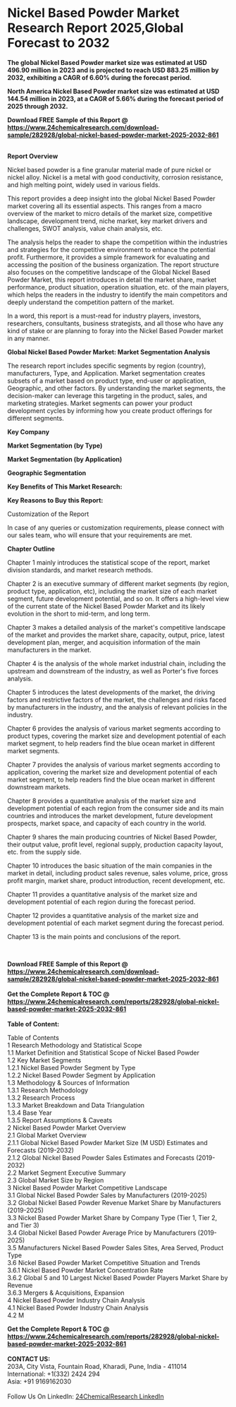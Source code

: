 <h1>Nickel Based Powder Market Research Report 2025,Global Forecast to 2032</h1><p><strong>The global Nickel Based Powder market size was estimated at USD 496.90 million in 2023 and is projected to reach USD 883.25 million by 2032, exhibiting a CAGR of 6.60% during the forecast period.</strong></p><p>
</p><p><strong>North America Nickel Based Powder market size was estimated at USD 144.54 million in 2023, at a CAGR of 5.66% during the forecast period of 2025 through 2032.</strong></p><div><b>Download FREE Sample of this Report @ 
            <a href="https://www.24chemicalresearch.com/download-sample/282928/global-nickel-based-powder-market-2025-2032-861">
            https://www.24chemicalresearch.com/download-sample/282928/global-nickel-based-powder-market-2025-2032-861</a></b></div><br><p>
</p><p><strong>Report Overview</strong></p><p>
</p><p>Nickel based powder is a fine granular material made of pure nickel or nickel alloy. Nickel is a metal with good conductivity, corrosion resistance, and high melting point, widely used in various fields.</p><p>
</p><p>This report provides a deep insight into the global Nickel Based Powder market covering all its essential aspects. This ranges from a macro overview of the market to micro details of the market size, competitive landscape, development trend, niche market, key market drivers and challenges, SWOT analysis, value chain analysis, etc.</p><p>
</p><p>The analysis helps the reader to shape the competition within the industries and strategies for the competitive environment to enhance the potential profit. Furthermore, it provides a simple framework for evaluating and accessing the position of the business organization. The report structure also focuses on the competitive landscape of the Global Nickel Based Powder Market, this report introduces in detail the market share, market performance, product situation, operation situation, etc. of the main players, which helps the readers in the industry to identify the main competitors and deeply understand the competition pattern of the market.</p><p>
In a word, this report is a must-read for industry players, investors, researchers, consultants, business strategists, and all those who have any kind of stake or are planning to foray into the Nickel Based Powder market in any manner.</p><p>
</p><p><strong>Global Nickel Based Powder Market: Market Segmentation Analysis</strong></p><p>
</p><p>The research report includes specific segments by region (country), manufacturers, Type, and Application. Market segmentation creates subsets of a market based on product type, end-user or application, Geographic, and other factors. By understanding the market segments, the decision-maker can leverage this targeting in the product, sales, and marketing strategies. Market segments can power your product development cycles by informing how you create product offerings for different segments.</p><p>
</p><p><strong>Key Company</strong></p><p>
</p><p>
</p><p><strong>Market Segmentation (by Type)</strong></p><p>
</p><p>
</p><p><strong>Market Segmentation (by Application)</strong></p><p>
</p><p>
</p><p><strong>Geographic Segmentation</strong></p><p>
</p><p>
</p><p><strong>Key Benefits of This Market Research:</strong></p><p>
</p><p>
</p><p><strong>Key Reasons to Buy this Report:</strong></p><p>
</p><p>
</p><p>Customization of the Report</p><p>
In case of any queries or customization requirements, please connect with our sales team, who will ensure that your requirements are met.</p><p>
</p><p><strong>Chapter Outline</strong></p><p>
</p><p>Chapter 1 mainly introduces the statistical scope of the report, market division standards, and market research methods.</p><p>
Chapter 2 is an executive summary of different market segments (by region, product type, application, etc), including the market size of each market segment, future development potential, and so on. It offers a high-level view of the current state of the Nickel Based Powder Market and its likely evolution in the short to mid-term, and long term.</p><p>
Chapter 3 makes a detailed analysis of the market's competitive landscape of the market and provides the market share, capacity, output, price, latest development plan, merger, and acquisition information of the main manufacturers in the market.</p><p>
Chapter 4 is the analysis of the whole market industrial chain, including the upstream and downstream of the industry, as well as Porter's five forces analysis.</p><p>
Chapter 5 introduces the latest developments of the market, the driving factors and restrictive factors of the market, the challenges and risks faced by manufacturers in the industry, and the analysis of relevant policies in the industry.</p><p>
Chapter 6 provides the analysis of various market segments according to product types, covering the market size and development potential of each market segment, to help readers find the blue ocean market in different market segments.</p><p>
Chapter 7 provides the analysis of various market segments according to application, covering the market size and development potential of each market segment, to help readers find the blue ocean market in different downstream markets.</p><p>
Chapter 8 provides a quantitative analysis of the market size and development potential of each region from the consumer side and its main countries and introduces the market development, future development prospects, market space, and capacity of each country in the world.</p><p>
Chapter 9 shares the main producing countries of Nickel Based Powder, their output value, profit level, regional supply, production capacity layout, etc. from the supply side.</p><p>
Chapter 10 introduces the basic situation of the main companies in the market in detail, including product sales revenue, sales volume, price, gross profit margin, market share, product introduction, recent development, etc.</p><p>
Chapter 11 provides a quantitative analysis of the market size and development potential of each region during the forecast period.</p><p>
Chapter 12 provides a quantitative analysis of the market size and development potential of each market segment during the forecast period.</p><p>
Chapter 13 is the main points and conclusions of the report.</p><p>
 </p><div><b>Download FREE Sample of this Report @ 
            <a href="https://www.24chemicalresearch.com/download-sample/282928/global-nickel-based-powder-market-2025-2032-861">
            https://www.24chemicalresearch.com/download-sample/282928/global-nickel-based-powder-market-2025-2032-861</a></b></div><br><div><b>Get the Complete Report & TOC @ 
            <a href="https://www.24chemicalresearch.com/reports/282928/global-nickel-based-powder-market-2025-2032-861">
            https://www.24chemicalresearch.com/reports/282928/global-nickel-based-powder-market-2025-2032-861</a></b></div><br>
            <b>Table of Content:</b><p>Table of Contents<br />
1 Research Methodology and Statistical Scope<br />
1.1 Market Definition and Statistical Scope of Nickel Based Powder<br />
1.2 Key Market Segments<br />
1.2.1 Nickel Based Powder Segment by Type<br />
1.2.2 Nickel Based Powder Segment by Application<br />
1.3 Methodology & Sources of Information<br />
1.3.1 Research Methodology<br />
1.3.2 Research Process<br />
1.3.3 Market Breakdown and Data Triangulation<br />
1.3.4 Base Year<br />
1.3.5 Report Assumptions & Caveats<br />
2 Nickel Based Powder Market Overview<br />
2.1 Global Market Overview<br />
2.1.1 Global Nickel Based Powder Market Size (M USD) Estimates and Forecasts (2019-2032)<br />
2.1.2 Global Nickel Based Powder Sales Estimates and Forecasts (2019-2032)<br />
2.2 Market Segment Executive Summary<br />
2.3 Global Market Size by Region<br />
3 Nickel Based Powder Market Competitive Landscape<br />
3.1 Global Nickel Based Powder Sales by Manufacturers (2019-2025)<br />
3.2 Global Nickel Based Powder Revenue Market Share by Manufacturers (2019-2025)<br />
3.3 Nickel Based Powder Market Share by Company Type (Tier 1, Tier 2, and Tier 3)<br />
3.4 Global Nickel Based Powder Average Price by Manufacturers (2019-2025)<br />
3.5 Manufacturers Nickel Based Powder Sales Sites, Area Served, Product Type<br />
3.6 Nickel Based Powder Market Competitive Situation and Trends<br />
3.6.1 Nickel Based Powder Market Concentration Rate<br />
3.6.2 Global 5 and 10 Largest Nickel Based Powder Players Market Share by Revenue<br />
3.6.3 Mergers & Acquisitions, Expansion<br />
4 Nickel Based Powder Industry Chain Analysis<br />
4.1 Nickel Based Powder Industry Chain Analysis<br />
4.2 M</p><div><b>Get the Complete Report & TOC @ 
            <a href="https://www.24chemicalresearch.com/reports/282928/global-nickel-based-powder-market-2025-2032-861">
            https://www.24chemicalresearch.com/reports/282928/global-nickel-based-powder-market-2025-2032-861</a></b></div><br><b>CONTACT US:</b><br>
            203A, City Vista, Fountain Road, Kharadi, Pune, India - 411014<br>
            International: +1(332) 2424 294<br>
            Asia: +91 9169162030 <br><br>
            Follow Us On LinkedIn: <a href="https://www.linkedin.com/company/24chemicalresearch/">24ChemicalResearch LinkedIn</a>